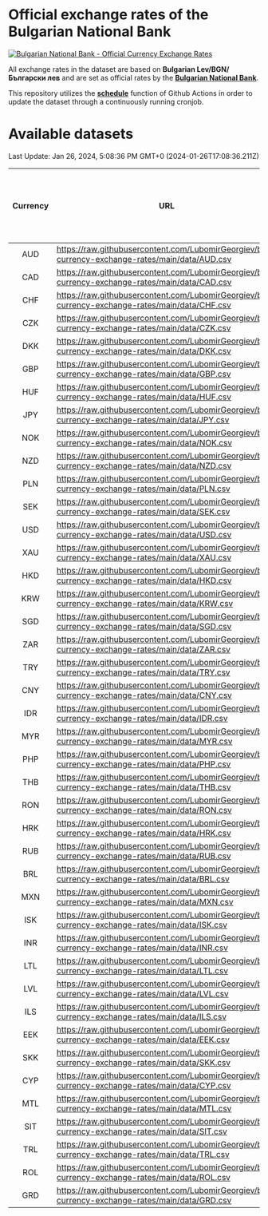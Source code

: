 # Official exchange rates of the Bulgarian National Bank

[![Bulgarian National Bank - Official Currency Exchange Rates](https://github.com/LubomirGeorgiev/bnb-currency-exchange-rates/actions/workflows/update-rates.yml/badge.svg?branch=main)](https://github.com/LubomirGeorgiev/bnb-currency-exchange-rates/actions/workflows/update-rates.yml)

All exchange rates in the dataset are based on **Bulgarian Lev/BGN/Български лев** and are set as official rates by the [**Bulgarian National Bank**](https://www.bnb.bg/Statistics/StExternalSector/StExchangeRates/StERForeignCurrencies/index.htm?toLang=_EN).

This repository utilizes the [**schedule**](https://docs.github.com/en/actions/reference/events-that-trigger-workflows) function of Github Actions in order to update the dataset through a continuously running cronjob.

# Available datasets

<!-- START LINKS (DO NOT EVER FU*ING DELETE THIS COMMENT FOR THE LOVE OF YOUR LIFE!!! IF YOU ARE CURIOS HOW IT WORKS, YOU CAN HAVE A LOOK AT ./src/updateReadme.ts) -->

Last Update: Jan 26, 2024, 5:08:36 PM GMT+0 (2024-01-26T17:08:36.211Z)

| Currency | URL                                                                                             | Number of records | Number of missing days that were filled in |
| :------: | ----------------------------------------------------------------------------------------------- | :---------------: | :----------------------------------------: |
|   AUD    | https://raw.githubusercontent.com/LubomirGeorgiev/bnb-currency-exchange-rates/main/data/AUD.csv |       8752        |                    2706                    |
|   CAD    | https://raw.githubusercontent.com/LubomirGeorgiev/bnb-currency-exchange-rates/main/data/CAD.csv |       8752        |                    2706                    |
|   CHF    | https://raw.githubusercontent.com/LubomirGeorgiev/bnb-currency-exchange-rates/main/data/CHF.csv |       8752        |                    2706                    |
|   CZK    | https://raw.githubusercontent.com/LubomirGeorgiev/bnb-currency-exchange-rates/main/data/CZK.csv |       8752        |                    2706                    |
|   DKK    | https://raw.githubusercontent.com/LubomirGeorgiev/bnb-currency-exchange-rates/main/data/DKK.csv |       8752        |                    2706                    |
|   GBP    | https://raw.githubusercontent.com/LubomirGeorgiev/bnb-currency-exchange-rates/main/data/GBP.csv |       8752        |                    2706                    |
|   HUF    | https://raw.githubusercontent.com/LubomirGeorgiev/bnb-currency-exchange-rates/main/data/HUF.csv |       8752        |                    2706                    |
|   JPY    | https://raw.githubusercontent.com/LubomirGeorgiev/bnb-currency-exchange-rates/main/data/JPY.csv |       8752        |                    2706                    |
|   NOK    | https://raw.githubusercontent.com/LubomirGeorgiev/bnb-currency-exchange-rates/main/data/NOK.csv |       8752        |                    2706                    |
|   NZD    | https://raw.githubusercontent.com/LubomirGeorgiev/bnb-currency-exchange-rates/main/data/NZD.csv |       8752        |                    2706                    |
|   PLN    | https://raw.githubusercontent.com/LubomirGeorgiev/bnb-currency-exchange-rates/main/data/PLN.csv |       8752        |                    2706                    |
|   SEK    | https://raw.githubusercontent.com/LubomirGeorgiev/bnb-currency-exchange-rates/main/data/SEK.csv |       8752        |                    2706                    |
|   USD    | https://raw.githubusercontent.com/LubomirGeorgiev/bnb-currency-exchange-rates/main/data/USD.csv |       8752        |                    2706                    |
|   XAU    | https://raw.githubusercontent.com/LubomirGeorgiev/bnb-currency-exchange-rates/main/data/XAU.csv |       8752        |                    2708                    |
|   HKD    | https://raw.githubusercontent.com/LubomirGeorgiev/bnb-currency-exchange-rates/main/data/HKD.csv |       8450        |                    2615                    |
|   KRW    | https://raw.githubusercontent.com/LubomirGeorgiev/bnb-currency-exchange-rates/main/data/KRW.csv |       8450        |                    2615                    |
|   SGD    | https://raw.githubusercontent.com/LubomirGeorgiev/bnb-currency-exchange-rates/main/data/SGD.csv |       8450        |                    2615                    |
|   ZAR    | https://raw.githubusercontent.com/LubomirGeorgiev/bnb-currency-exchange-rates/main/data/ZAR.csv |       8450        |                    2615                    |
|   TRY    | https://raw.githubusercontent.com/LubomirGeorgiev/bnb-currency-exchange-rates/main/data/TRY.csv |       6934        |                    2147                    |
|   CNY    | https://raw.githubusercontent.com/LubomirGeorgiev/bnb-currency-exchange-rates/main/data/CNY.csv |       6814        |                    2111                    |
|   IDR    | https://raw.githubusercontent.com/LubomirGeorgiev/bnb-currency-exchange-rates/main/data/IDR.csv |       6814        |                    2111                    |
|   MYR    | https://raw.githubusercontent.com/LubomirGeorgiev/bnb-currency-exchange-rates/main/data/MYR.csv |       6814        |                    2111                    |
|   PHP    | https://raw.githubusercontent.com/LubomirGeorgiev/bnb-currency-exchange-rates/main/data/PHP.csv |       6814        |                    2111                    |
|   THB    | https://raw.githubusercontent.com/LubomirGeorgiev/bnb-currency-exchange-rates/main/data/THB.csv |       6814        |                    2111                    |
|   RON    | https://raw.githubusercontent.com/LubomirGeorgiev/bnb-currency-exchange-rates/main/data/RON.csv |       6755        |                    2093                    |
|   HRK    | https://raw.githubusercontent.com/LubomirGeorgiev/bnb-currency-exchange-rates/main/data/HRK.csv |       6422        |                    1986                    |
|   RUB    | https://raw.githubusercontent.com/LubomirGeorgiev/bnb-currency-exchange-rates/main/data/RUB.csv |       6120        |                    1891                    |
|   BRL    | https://raw.githubusercontent.com/LubomirGeorgiev/bnb-currency-exchange-rates/main/data/BRL.csv |       5847        |                    1817                    |
|   MXN    | https://raw.githubusercontent.com/LubomirGeorgiev/bnb-currency-exchange-rates/main/data/MXN.csv |       5847        |                    1817                    |
|   ISK    | https://raw.githubusercontent.com/LubomirGeorgiev/bnb-currency-exchange-rates/main/data/ISK.csv |       5750        |                    1782                    |
|   INR    | https://raw.githubusercontent.com/LubomirGeorgiev/bnb-currency-exchange-rates/main/data/INR.csv |       5482        |                    1705                    |
|   LTL    | https://raw.githubusercontent.com/LubomirGeorgiev/bnb-currency-exchange-rates/main/data/LTL.csv |       5148        |                    1577                    |
|   LVL    | https://raw.githubusercontent.com/LubomirGeorgiev/bnb-currency-exchange-rates/main/data/LVL.csv |       4783        |                    1463                    |
|   ILS    | https://raw.githubusercontent.com/LubomirGeorgiev/bnb-currency-exchange-rates/main/data/ILS.csv |       4756        |                    1484                    |
|   EEK    | https://raw.githubusercontent.com/LubomirGeorgiev/bnb-currency-exchange-rates/main/data/EEK.csv |       3993        |                    1219                    |
|   SKK    | https://raw.githubusercontent.com/LubomirGeorgiev/bnb-currency-exchange-rates/main/data/SKK.csv |       2963        |                    905                     |
|   CYP    | https://raw.githubusercontent.com/LubomirGeorgiev/bnb-currency-exchange-rates/main/data/CYP.csv |       2901        |                    885                     |
|   MTL    | https://raw.githubusercontent.com/LubomirGeorgiev/bnb-currency-exchange-rates/main/data/MTL.csv |       2599        |                    794                     |
|   SIT    | https://raw.githubusercontent.com/LubomirGeorgiev/bnb-currency-exchange-rates/main/data/SIT.csv |       2537        |                    773                     |
|   TRL    | https://raw.githubusercontent.com/LubomirGeorgiev/bnb-currency-exchange-rates/main/data/TRL.csv |       1816        |                    557                     |
|   ROL    | https://raw.githubusercontent.com/LubomirGeorgiev/bnb-currency-exchange-rates/main/data/ROL.csv |       1695        |                    522                     |
|   GRD    | https://raw.githubusercontent.com/LubomirGeorgiev/bnb-currency-exchange-rates/main/data/GRD.csv |        361        |                    109                     |

<!-- END LINKS (DO NOT EVER FU*ING DELETE THIS COMMENT FOR THE LOVE OF YOUR LIFE!!! IF YOU ARE CURIOS HOW IT WORKS, YOU CAN HAVE A LOOK AT ./src/updateReadme.ts) -->
